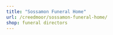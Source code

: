```yaml
---
title: "Sossamon Funeral Home"
url: /creedmoor/sossamon-funeral-home/
shop: funeral directors
---
```

